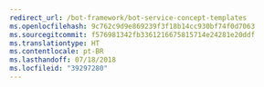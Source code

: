 ```yaml
---
redirect_url: /bot-framework/bot-service-concept-templates
ms.openlocfilehash: 9c762c9d9e869239f3f18b14cc930bf74f0d7063
ms.sourcegitcommit: f576981342fb3361216675815714e24281e20ddf
ms.translationtype: HT
ms.contentlocale: pt-BR
ms.lasthandoff: 07/18/2018
ms.locfileid: "39297280"
---
```

